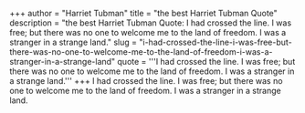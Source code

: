 +++
author = "Harriet Tubman"
title = "the best Harriet Tubman Quote"
description = "the best Harriet Tubman Quote: I had crossed the line. I was free; but there was no one to welcome me to the land of freedom. I was a stranger in a strange land."
slug = "i-had-crossed-the-line-i-was-free-but-there-was-no-one-to-welcome-me-to-the-land-of-freedom-i-was-a-stranger-in-a-strange-land"
quote = '''I had crossed the line. I was free; but there was no one to welcome me to the land of freedom. I was a stranger in a strange land.'''
+++
I had crossed the line. I was free; but there was no one to welcome me to the land of freedom. I was a stranger in a strange land.
